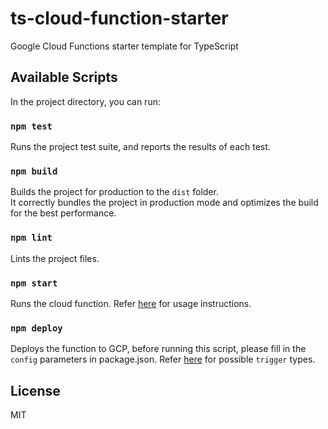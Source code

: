 # ts-cloud-function-starter
Google Cloud Functions starter template for TypeScript

## Available Scripts

In the project directory, you can run:

### `npm test`

Runs the project test suite, and reports the results of each test.

### `npm build`

Builds the project for production to the `dist` folder.<br />
It correctly bundles the project in production mode and optimizes the build for the best performance.

### `npm lint`

Lints the project files.

### `npm start`

Runs the cloud function. Refer [here](https://github.com/GoogleCloudPlatform/functions-framework-nodejs#configure-the-functions-framework) for usage instructions.

### `npm deploy`

Deploys the function to GCP, before running this script, please fill in the `config` parameters in package.json. Refer [here](https://cloud.google.com/sdk/gcloud/reference/functions/deploy#--trigger-bucket) for possible `trigger` types.

## License
MIT